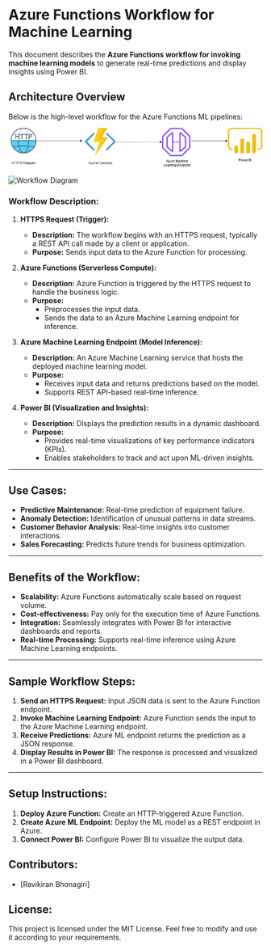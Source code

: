 
# Azure Functions Workflow for Machine Learning

This document describes the **Azure Functions workflow for invoking machine learning models** to generate real-time predictions and display insights using Power BI.

## **Architecture Overview**

Below is the high-level workflow for the Azure Functions ML pipelines:

![Workflow Diagram](media/Azure_Functions_ML.drawio.png)

![Workflow Diagram](media/media\Azure_Functions_MLOPS.png")

### **Workflow Description:**

1. **HTTPS Request (Trigger):**
   - **Description:** The workflow begins with an HTTPS request, typically a REST API call made by a client or application.
   - **Purpose:** Sends input data to the Azure Function for processing.
   
2. **Azure Functions (Serverless Compute):**
   - **Description:** Azure Function is triggered by the HTTPS request to handle the business logic.
   - **Purpose:**
     - Preprocesses the input data.
     - Sends the data to an Azure Machine Learning endpoint for inference.
   
3. **Azure Machine Learning Endpoint (Model Inference):**
   - **Description:** An Azure Machine Learning service that hosts the deployed machine learning model.
   - **Purpose:** 
     - Receives input data and returns predictions based on the model.
     - Supports REST API-based real-time inference.

4. **Power BI (Visualization and Insights):**
   - **Description:** Displays the prediction results in a dynamic dashboard.
   - **Purpose:** 
     - Provides real-time visualizations of key performance indicators (KPIs).
     - Enables stakeholders to track and act upon ML-driven insights.

---

## **Use Cases:**
   - **Predictive Maintenance:** Real-time prediction of equipment failure.
   - **Anomaly Detection:** Identification of unusual patterns in data streams.
   - **Customer Behavior Analysis:** Real-time insights into customer interactions.
   - **Sales Forecasting:** Predicts future trends for business optimization.

---

## **Benefits of the Workflow:**
   - **Scalability:** Azure Functions automatically scale based on request volume.
   - **Cost-effectiveness:** Pay only for the execution time of Azure Functions.
   - **Integration:** Seamlessly integrates with Power BI for interactive dashboards and reports.
   - **Real-time Processing:** Supports real-time inference using Azure Machine Learning endpoints.

---

## **Sample Workflow Steps:**
1. **Send an HTTPS Request:** Input JSON data is sent to the Azure Function endpoint.
2. **Invoke Machine Learning Endpoint:** Azure Function sends the input to the Azure Machine Learning endpoint.
3. **Receive Predictions:** Azure ML endpoint returns the prediction as a JSON response.
4. **Display Results in Power BI:** The response is processed and visualized in a Power BI dashboard.

---

## **Setup Instructions:**
1. **Deploy Azure Function:** Create an HTTP-triggered Azure Function.
2. **Create Azure ML Endpoint:** Deploy the ML model as a REST endpoint in Azure.
3. **Connect Power BI:** Configure Power BI to visualize the output data.

## **Contributors:**
- [Ravikiran Bhonagiri]

## **License:**
This project is licensed under the MIT License. Feel free to modify and use it according to your requirements.
